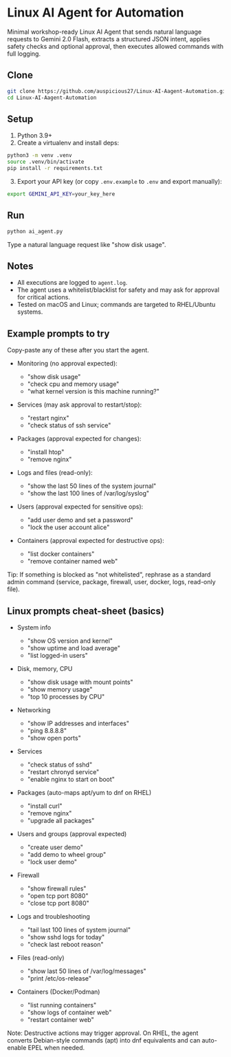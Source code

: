 # Linux AI Agent for Automation

Minimal workshop-ready Linux AI Agent that sends natural language requests to Gemini 2.0 Flash, extracts a structured JSON intent, applies safety checks and optional approval, then executes allowed commands with full logging.

## Clone

```bash
git clone https://github.com/auspicious27/Linux-AI-Aagent-Automation.git
cd Linux-AI-Aagent-Automation
```

## Setup

1) Python 3.9+
2) Create a virtualenv and install deps:

```bash
python3 -m venv .venv
source .venv/bin/activate
pip install -r requirements.txt
```

3) Export your API key (or copy `.env.example` to `.env` and export manually):

```bash
export GEMINI_API_KEY=your_key_here
```

## Run

```bash
python ai_agent.py
```

Type a natural language request like "show disk usage".

## Notes

- All executions are logged to `agent.log`.
- The agent uses a whitelist/blacklist for safety and may ask for approval for critical actions.
- Tested on macOS and Linux; commands are targeted to RHEL/Ubuntu systems.

## Example prompts to try

Copy-paste any of these after you start the agent.

- Monitoring (no approval expected):
  - "show disk usage"
  - "check cpu and memory usage"
  - "what kernel version is this machine running?"

- Services (may ask approval to restart/stop):
  - "restart nginx"
  - "check status of ssh service"

- Packages (approval expected for changes):
  - "install htop"
  - "remove nginx"

- Logs and files (read-only):
  - "show the last 50 lines of the system journal"
  - "show the last 100 lines of /var/log/syslog"

- Users (approval expected for sensitive ops):
  - "add user demo and set a password"
  - "lock the user account alice"

- Containers (approval expected for destructive ops):
  - "list docker containers"
  - "remove container named web"

Tip: If something is blocked as "not whitelisted", rephrase as a standard admin command (service, package, firewall, user, docker, logs, read-only file).

## Linux prompts cheat-sheet (basics)

- System info
  - "show OS version and kernel"
  - "show uptime and load average"
  - "list logged-in users"

- Disk, memory, CPU
  - "show disk usage with mount points"
  - "show memory usage"
  - "top 10 processes by CPU"

- Networking
  - "show IP addresses and interfaces"
  - "ping 8.8.8.8"
  - "show open ports"

- Services
  - "check status of sshd"
  - "restart chronyd service"
  - "enable nginx to start on boot"

- Packages (auto-maps apt/yum to dnf on RHEL)
  - "install curl"
  - "remove nginx"
  - "upgrade all packages"

- Users and groups (approval expected)
  - "create user demo"
  - "add demo to wheel group"
  - "lock user demo"

- Firewall
  - "show firewall rules"
  - "open tcp port 8080"
  - "close tcp port 8080"

- Logs and troubleshooting
  - "tail last 100 lines of system journal"
  - "show sshd logs for today"
  - "check last reboot reason"

- Files (read-only)
  - "show last 50 lines of /var/log/messages"
  - "print /etc/os-release"

- Containers (Docker/Podman)
  - "list running containers"
  - "show logs of container web"
  - "restart container web"

Note: Destructive actions may trigger approval. On RHEL, the agent converts Debian-style commands (apt) into dnf equivalents and can auto-enable EPEL when needed.
